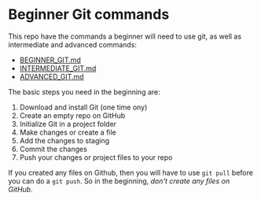 # Beginner Git commands

This repo have the commands a beginner will need to use git, as well as intermediate and advanced commands:

- [BEGINNER_GIT.md](https://github.com/Kernix13/beginner-git-commands/blob/master/BEGINNER_GIT.md) 
- [INTERMEDIATE_GIT.md](https://github.com/Kernix13/beginner-git-commands/blob/master/INTERMEDIATE_GIT.md) 
- [ADVANCED_GIT.md](https://github.com/Kernix13/beginner-git-commands/blob/master/ADVANCED_GIT.md)

The basic steps you need in the beginning are:

1. Download and install Git (one time ony)
1. Create an empty repo on GitHub
1. Initialize Git in a project folder
1. Make changes or create a file
1. Add the changes to staging
1. Commit the changes
1. Push your changes or project files to your repo

If you created any files on Github, then you will have to use `git pull` before you can do a `git push`. So in the beginning, _don't create any files on GitHub_.
